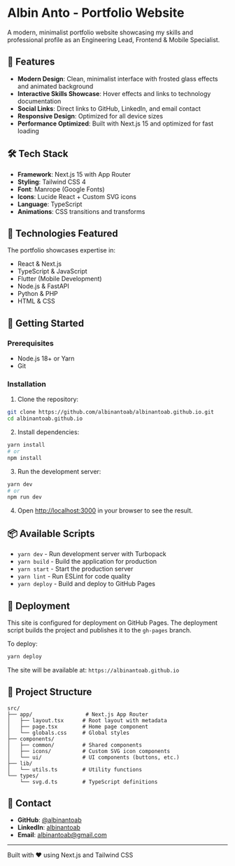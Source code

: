 # Albin Anto - Portfolio Website

A modern, minimalist portfolio website showcasing my skills and professional profile as an Engineering Lead, Frontend & Mobile Specialist.

## 🌟 Features

- **Modern Design**: Clean, minimalist interface with frosted glass effects and animated background
- **Interactive Skills Showcase**: Hover effects and links to technology documentation
- **Social Links**: Direct links to GitHub, LinkedIn, and email contact
- **Responsive Design**: Optimized for all device sizes
- **Performance Optimized**: Built with Next.js 15 and optimized for fast loading

## 🛠️ Tech Stack

- **Framework**: Next.js 15 with App Router
- **Styling**: Tailwind CSS 4
- **Font**: Manrope (Google Fonts)
- **Icons**: Lucide React + Custom SVG icons
- **Language**: TypeScript
- **Animations**: CSS transitions and transforms

## 🎨 Technologies Featured

The portfolio showcases expertise in:
- React & Next.js
- TypeScript & JavaScript
- Flutter (Mobile Development)
- Node.js & FastAPI
- Python & PHP
- HTML & CSS

## 🚀 Getting Started

### Prerequisites

- Node.js 18+ or Yarn
- Git

### Installation

1. Clone the repository:
```bash
git clone https://github.com/albinantoab/albinantoab.github.io.git
cd albinantoab.github.io
```

2. Install dependencies:
```bash
yarn install
# or
npm install
```

3. Run the development server:
```bash
yarn dev
# or
npm run dev
```

4. Open [http://localhost:3000](http://localhost:3000) in your browser to see the result.

## 📦 Available Scripts

- `yarn dev` - Run development server with Turbopack
- `yarn build` - Build the application for production
- `yarn start` - Start the production server
- `yarn lint` - Run ESLint for code quality
- `yarn deploy` - Build and deploy to GitHub Pages

## 🚢 Deployment

This site is configured for deployment on GitHub Pages. The deployment script builds the project and publishes it to the `gh-pages` branch.

To deploy:
```bash
yarn deploy
```

The site will be available at: `https://albinantoab.github.io`

## 📁 Project Structure

```
src/
├── app/                 # Next.js App Router
│   ├── layout.tsx      # Root layout with metadata
│   ├── page.tsx        # Home page component
│   └── globals.css     # Global styles
├── components/
│   ├── common/         # Shared components
│   ├── icons/          # Custom SVG icon components
│   └── ui/             # UI components (buttons, etc.)
├── lib/
│   └── utils.ts        # Utility functions
└── types/
    └── svg.d.ts        # TypeScript definitions
```

## 🎯 Contact

- **GitHub**: [@albinantoab](https://github.com/albinantoab)
- **LinkedIn**: [albinantoab](https://www.linkedin.com/in/albinantoab/)
- **Email**: [albinantoab@gmail.com](mailto:albinantoab@gmail.com)

---

Built with ❤️ using Next.js and Tailwind CSS
